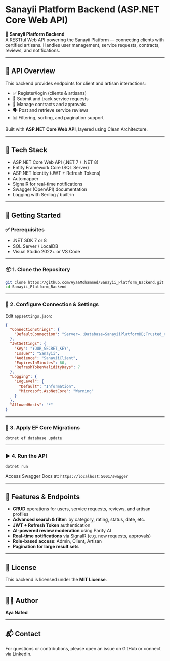 # Sanayii Platform Backend (ASP.NET Core Web API)

🎯 **Sanayii Platform Backend**  
A RESTful Web API powering the Sanayii Platform — connecting clients with certified artisans. Handles user management, service requests, contracts, reviews, and notifications.

---

## 📌 API Overview

This backend provides endpoints for client and artisan interactions:

- ✅ Register/login (clients & artisans)
- 📩 Submit and track service requests
- 🧾 Manage contracts and approvals
- 🗣️ Post and retrieve service reviews
- 📊 Filtering, sorting, and pagination support

Built with **ASP.NET Core Web API**, layered using Clean Architecture.

---

## 🧰 Tech Stack

- ASP.NET Core Web API (.NET 7 / .NET 8)
- Entity Framework Core (SQL Server)
- ASP.NET Identity (JWT + Refresh Tokens)
- Automapper
- SignalR for real-time notifications
- Swagger (OpenAPI) documentation
- Logging with Serilog / built‑in

---

## 🚀 Getting Started

### ✅ Prerequisites

- .NET SDK 7 or 8  
- SQL Server / LocalDB  
- Visual Studio 2022+ or VS Code  

---

### 📦 1. Clone the Repository

```bash
git clone https://github.com/AyaaMohammed/Sanayii_Platform_Backend.git
cd Sanayii_Platform_Backend
```

---

### 🔧 2. Configure Connection & Settings

Edit `appsettings.json`:

```json
{
  "ConnectionStrings": {
    "DefaultConnection": "Server=.;Database=SanayiiPlatformDB;Trusted_Connection=True;"
  },
  "JwtSettings": {
    "Key": "YOUR_SECRET_KEY",
    "Issuer": "Sanayii",
    "Audience": "SanayiiClient",
    "ExpiresInMinutes": 60,
    "RefreshTokenValidityDays": 7
  },
  "Logging": {
    "LogLevel": {
      "Default": "Information",
      "Microsoft.AspNetCore": "Warning"
    }
  },
  "AllowedHosts": "*"
}
```

---

### 🧱 3. Apply EF Core Migrations

```bash
dotnet ef database update
```

---

### ▶️ 4. Run the API

```bash
dotnet run
```

Access Swagger Docs at: `https://localhost:5001/swagger`

---

## 🧩 Features & Endpoints

- **CRUD** operations for users, service requests, reviews, and artisan profiles  
- **Advanced search & filter**: by category, rating, status, date, etc.  
- **JWT + Refresh Token** authentication  
- **AI-powered review moderation** using Parity AI  
- **Real-time notifications** via SignalR (e.g. new requests, approvals)  
- **Role-based access**: Admin, Client, Artisan  
- **Pagination for large result sets**


---

## 📄 License

This backend is licensed under the **MIT License**.

---

## 👩‍💻 Author

**Aya Nafed**

---

## 📬 Contact

For questions or contributions, please open an issue on GitHub or connect via LinkedIn.
 
